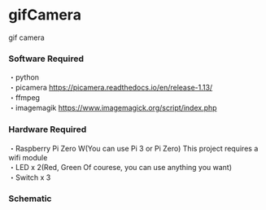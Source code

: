 # gifCamera
gif camera

### Software Required
・python  
・picamera https://picamera.readthedocs.io/en/release-1.13/  
・ffmpeg  
・imagemagik https://www.imagemagick.org/script/index.php      

### Hardware Required
・Raspberry Pi Zero W(You can use Pi 3 or Pi Zero) This project requires a wifi module  
・LED x 2(Red, Green Of courese, you can use anything you want)  
・Switch x 3  


### Schematic
